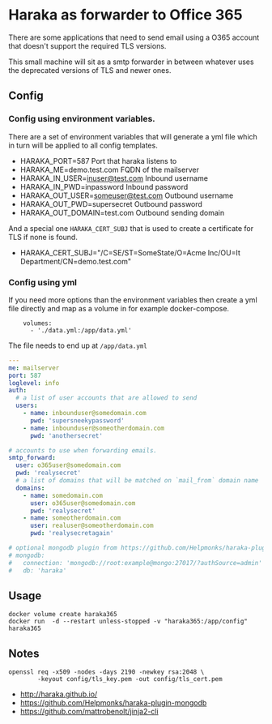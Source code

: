 # Haraka as forwarder to Office 365
There are some applications that need to send email using a O365 account that doesn't
support the required TLS versions.

This small machine will sit as a smtp forwarder in between whatever uses the deprecated
versions of TLS and newer ones.

## Config
### Config using environment variables.
There are a set of environment variables that will generate a yml file
which in turn will be applied to all config templates.

- HARAKA_PORT=587                       Port that haraka listens to
- HARAKA_ME=demo.test.com               FQDN of the mailserver
- HARAKA_IN_USER=inuser@test.com        Inbound username 
- HARAKA_IN_PWD=inpassword              Inbound password
- HARAKA_OUT_USER=someuser@test.com     Outbound username
- HARAKA_OUT_PWD=supersecret            Outbound password
- HARAKA_OUT_DOMAIN=test.com            Outbound sending domain

And a special one `HARAKA_CERT_SUBJ` that is used to create a certificate for TLS
if none is found.
- HARAKA_CERT_SUBJ="/C=SE/ST=SomeState/O=Acme Inc/OU=It Department/CN=demo.test.com"

### Config using yml
If you need more options than the environment variables then create a yml file
directly and map as a volume in for example docker-compose.

```docker-compose
    volumes:
      - './data.yml:/app/data.yml'

```
The file needs to end up at `/app/data.yml`

```yml
---
me: mailserver
port: 587
loglevel: info
auth:
  # a list of user accounts that are allowed to send
  users:
    - name: inbounduser@somedomain.com
      pwd: 'supersneekypassword'
    - name: inbounduser@someotherdomain.com
      pwd: 'anothersecret'

# accounts to use when forwarding emails.
smtp_forward:
  user: o365user@somedomain.com
  pwd: 'realysecret'
  # a list of domains that will be matched on `mail_from` domain name
  domains: 
    - name: somedomain.com
      user: o365user@somedomain.com
      pwd: 'realysecret'
    - name: someotherdomain.com
      user: realuser@someotherdomain.com
      pwd: 'realysecretagain'

# optional mongodb plugin from https://github.com/Helpmonks/haraka-plugin-mongodb
# mongodb:
#   connection: 'mongodb://root:example@mongo:27017/?authSource=admin'
#   db: 'haraka'
```

## Usage
```shell
docker volume create haraka365
docker run  -d --restart unless-stopped -v "haraka365:/app/config" haraka365
```

## Notes

```
openssl req -x509 -nodes -days 2190 -newkey rsa:2048 \
        -keyout config/tls_key.pem -out config/tls_cert.pem
```

- http://haraka.github.io/
- https://github.com/Helpmonks/haraka-plugin-mongodb
- https://github.com/mattrobenolt/jinja2-cli
